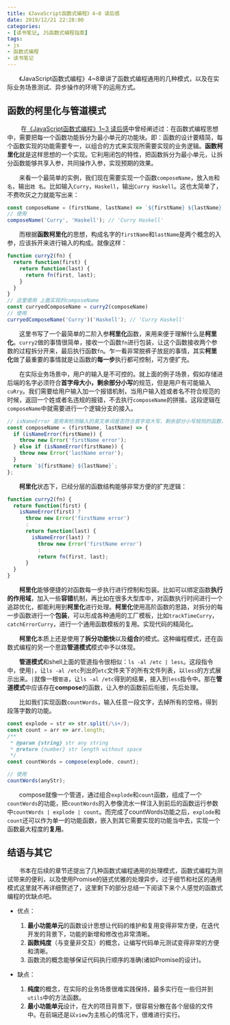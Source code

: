 ```yaml
---
title: 《JavaScript函数式编程》4~8 读后感
date: 2019/12/21 22:28:00
categories:
- [读书笔记, JS函数式编程指南]
tags:
- js
- 函数式编程
- 读书笔记
---
```

&emsp;&emsp;《JavaScript函数式编程》4~8章讲了函数式编程通用的几种模式，以及在实际业务场景测试、异步操作的环境下的运用方式。
<!--more-->
## 函数的柯里化与管道模式
&emsp;&emsp; 在<a href="../FPinJS(chap1-3)-2019-12-14/" target="_blank">《JavaScript函数式编程》1~3 读后感</a>中曾经阐述过：在函数式编程思想中，需要把每一个函数功能拆分为最小单元的功能块。即：函数的设计要精简，每个函数实现的功能需要专一，以组合的方式来实现所需要实现的业务逻辑。**函数柯里化**就是这样思想的一个实现。它利用闭包的特性，把函数拆分为最小单元，让拆分函数能够共享入参，共同操作入参，实现预期的效果。

&emsp;&emsp;来看一个最简单的实例，我们现在需要实现一个函数`composeName`，放入`姓`和`名`，输出`姓 名`。比如输入`Curry`，`Haskell`，输出`Curry Haskell`。这也太简单了，不费吹灰之力就能写出来：
```javascript
const composeName = (firstName, lastName) => `${firstName} ${lastName}`;
// 使用
composeName('Curry', 'Haskell'); // 'Curry Haskell'
```

&emsp;&emsp;而根据**函数柯里化**的思想，构成名字的`firstName`和`lastName`是两个概念的入参，应该拆开来进行输入的构成。就像这样：
```javascript
function curry2(fn) {
  return function(first) {
    return function(last) {
      return fn(first, last);
    }
  }
}
// 这里借用 上面实现的composeName
const curryedComposeName = curry2(composeName)
// 使用
curryedComposeName('Curry')('Haskell'); // 'Curry Haskell'
```

&emsp;&emsp;这里书写了一个最简单的二阶入参**柯里化**函数，来用来便于理解什么是**柯里化**。`curry2`做的事情很简单，接收一个函数`fn`进行包装，让这个函数接收两个参数的过程拆分开来，最后执行函数`fn`。乍一看非常脱裤子放屁的事情，其实**柯里化**做了最重要的事情就是让函数的**每一步**执行都可控制，可方便扩充。

&emsp;&emsp;在实际业务场景中，用户的输入是不可控的。就上面的例子场景，假如存储进后端的名字必须符合**首字母大小，剩余部分小写**的规范，但是用户有可能输入`cuRry`。我们需要给用户输入加一个报错机制，当用户输入姓或者名不符合规范的时候，返回一个姓或者名违规的报错，不去执行`composeName`的拼接。这段逻辑在`composeName`中就需要进行一个逻辑分支的接入。

```javascript
// isNameError 是用来检测输入的英文单词是否符合首字母大写，剩余部分小写规则的函数，此处省略
const composeName = (firstName, lastName) => {
  if (isNameError(firstName)) {
    throw new Error('firstName error');
  } else if (isNameError(firstName)) {
    throw new Error('lastName error');
  }
  return `${firstName} ${lastName}`;
};
```

&emsp;&emsp;**柯里化**状态下，已经分层的函数结构能够非常方便的扩充逻辑：
```javascript
function curry2(fn) {
  return function(first) {
    isNameError(first) ?
      throw new Error('firstName error')
      :
      return function(last) {
        isNameError(last) ?
          throw new Error('firstName error')
          :
          return fn(first, last);
      }
  }
}
```

&emsp;&emsp;**柯里化**能够便捷的对函数每一步执行进行控制和包装。比如可以绑定函数**执行的作用域**，加入一些**容错**机制，再比如在很多大型库中，对函数执行时间进行一个追踪优化，都能利用到**柯里化**进行处理。**柯里化**使用高阶函数的思路，对拆分的每一步函数进行一个**包装**，可以形成各种通用的工厂模板，比如`trackTimeCurry`，`catchErrorCurry`，进行一个通用函数模板的复用。实现代码的精简化。

&emsp;&emsp;**柯里化**本质上还是使用了**拆分功能快**以及**组合**的模式。这种编程模式，还在函数式编程的另一个思路**管道模式**模式中予以体现。

&emsp;&emsp;**管道模式**和shell上面的管道指令很相似：`ls -al /etc | less`。这段指令中，使用`|`，让`ls -al /etc`列出的`etc`文件夹下的所有文件列表，以`less`的方式展示出来。`|`就像一根`管道`，让`ls -al /etc`得到的结果，接入到`less`指令中。那在**管道模式**中应该存在**compose**的函数，让入参的函数前后衔接，先后处理。

&emsp;&emsp;比如我们实现函数`countWords`，输入任意一段文字，去掉所有的空格，得到段落字数的功能。
```javascript
const explode = str => str.split(/\s+/);
const count = arr => arr.length;
/**
 * @param {string} str any string
 * @return {number} str length without space
 */
const countWords = compose(explode, count);

// 使用
countWords(anyStr);
```

&emsp;&emsp;compose就像一个管道，通过组合`explode`和`count`函数，组成了一个`countWords`的功能，把`countWords`的入参像流水一样注入到前后的函数运行参数中`countWords | explode | count`。而完成了countWords功能之后，`explode`和`count`还可以作为单一的功能函数，嵌入到其它需要实现的功能当中去，实现一个函数最大程度的**复用**。

## 结语与其它
&emsp;&emsp;书本在后续的章节还提出了几种函数式编程通用的处理模式，函数式编程为测试带来的便利，以及使用Promise的链式优雅的处理异步。过于细节和社区的通用模式这里就不再详细赘述了，这里剩下的部分总结一下阅读下来个人感觉的函数式编程的优缺点吧。

- 优点：
  1. **最小功能单元**的函数设计思想让代码的维护和复用变得非常方便，在迭代开发的背景下，功能的新增和修改也非常清晰。
  2. **函数纯度**（与变量非交互）的概念，让编写代码单元测试变得非常的方便和清晰。
  3. 函数流的概念能够保证代码执行顺序的准确(诸如Promise的设计)。

- 缺点：
  1. **纯度**的概念，在实际的业务场景很难实践保持，最多实行在一些归并到`utils`中的方法函数。
  2. **最小功能单元**设计，在大的项目背景下，很容易分散在各个层级的文件中。在前端还是以`view`为主核心的情况下，很难进行实行。